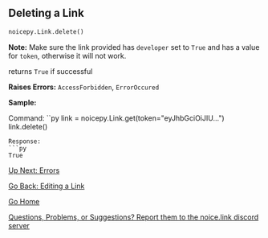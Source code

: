## Deleting a Link

```py
noicepy.Link.delete()
```

**Note:** Make sure the link provided has `developer` set to `True` and has a value for `token`, otherwise it will not work. 

returns `True` if successful

**Raises Errors:** `AccessForbidden`, `ErrorOccured`

**Sample:**

Command:
``py
link = noicepy.Link.get(token="eyJhbGciOiJIU...") 
link.delete()
```
Response:
```py
True
```

[Up Next: Errors](https://johnjiromanji.github.io/noicepy/errors)

[Go Back: Editing a Link](https://johnjiromanji.github.io/edit)

[Go Home](https://johnjiromanji.github.io/noicepy)

[Questions, Problems, or Suggestions? Report them to the noice.link discord server](https://discord.com/invite/879kJMUgGP)
